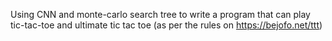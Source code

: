Using CNN and monte-carlo search tree to write a program that can play tic-tac-toe and ultimate tic tac toe (as per the rules on https://bejofo.net/ttt)